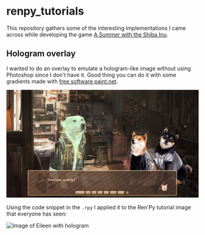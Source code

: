 # renpy_tutorials

This repository gathers some of the interesting implementations I came across while developing the game [A Summer with the Shiba Inu](https://store.steampowered.com/app/916030/A_Summer_with_the_Shiba_Inu/).

## Hologram overlay

I wanted to do an overlay to emulate a hologram-like image without using Photoshop since I don't have it. Good thing you can do it with some gradients made with [free software paint.net](https://www.getpaint.net/).

![Here's how it looks in-game](/hologram_overlay/hologram_example_ql.jpg)

Using the code snippet in the `.rpy` I applied it to the Ren'Py tutorial image that everyone has seen:

![Image of Eileen with hologram](/hologram_overlay/hologram_example.jpg)
